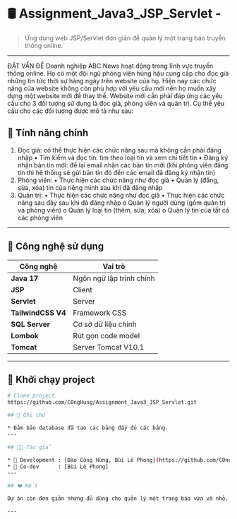 # 🛢️ Assignment_Java3_JSP_Servlet - 

> Ứng dụng web JSP/Servlet đơn giản để quản lý một trang báo truyền thông online.

---
ĐẶT VẤN ĐỀ
Doanh nghiệp ABC News hoạt động trong lĩnh vực truyền thông online. Họ có một đội ngũ phóng viên hùng
hậu cung cấp cho đọc giả những tin tức thời sự hàng ngày trên website của họ. Hiện nay các chức năng của
website không còn phù hợp với yêu cầu mới nên họ muốn xây dựng một website mới để thay thế.
Website mới cần phải đáp ứng các yêu cầu cho 3 đối tượng sử dụng là đọc giả, phóng viên và quản trị. Cụ thể
yêu cầu cho các đối tượng được mô tả như sau:
## 🚀 Tính năng chính
1. Đọc giả: có thể thực hiện các chức năng sau mà không cần phải đăng nhập
• Tìm kiếm và đọc tin: tìm theo loại tin và xem chi tiết tin
• Đăng ký nhận bản tin mới: để lại email nhận các bản tin mới (khi phóng viên đăng tin thì hệ thống sẽ
gửi bản tin đó đến các email đã đăng ký nhận tin)
2. Phóng viên:
• Thực hiện các chức năng như đọc giả
• Quản lý (đăng, sửa, xóa) tin của riêng mình sau khi đã đăng nhập
3. Quản trị:
• Thực hiện các chức năng như đọc giả
• Thực hiện các chức năng sau đây sau khi đã đăng nhập
o Quản lý người dùng (gồm quản trị và phóng viên)
o Quản lý loại tin (thêm, sửa, xóa)
o Quản lý tin của tất cả các phóng viên
---

## 🧱 Công nghệ sử dụng

| Công nghệ            | Vai trò                                   | 
|----------------------|-------------------------------------------|
| **Java 17**          | Ngôn ngữ lập trình chính                  |
| **JSP**              | Client                                    |
| **Servlet**          | Server                                    |
| **TailwindCSS V4**   | Framework CSS                             |
| **SQL Server**       | Cơ sở dữ liệu chính                       |
| **Lombok**           | Rút gọn code model                        |
| **Tomcat**           | Server Tomcat V10.1                       |

---

## 🏁 Khởi chạy project

```bash
# Clone project
https://github.com/C0ngHung/Assignment_Java3_JSP_Servlet.git

## 📌 Ghi chú

* Đảm bảo database đã tạo các bảng đầy đủ các bảng.
---

## 🧑‍💻 Tác giả

* 🧠 Development : [Đào Công Hùng, Bùi Lê Phong](https://github.com/C0ngHung)
* 🧠 Co-dev      : [Bùi Lê Phong]
---

## ❤️ Kết

Dự án còn đơn giản nhưng đủ dùng cho quản lý một trang báo vừa và nhỏ. Mong được đóng góp thêm để phát triển thêm tính năng như:

---


